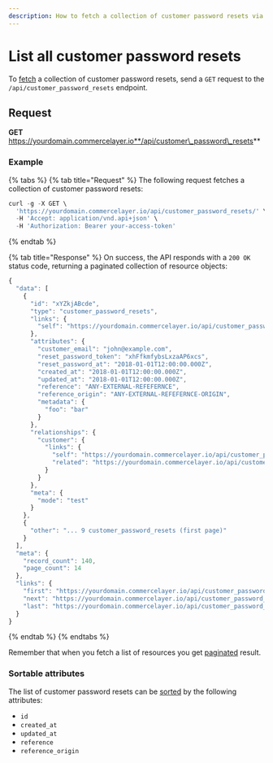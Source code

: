 ```yaml
---
description: How to fetch a collection of customer password resets via API
---
```


# List all customer password resets

To [fetch](https://docs.commercelayer.io/developers/fetching-resources) a collection of customer password resets, send a `GET` request to the `/api/customer_password_resets` endpoint.

## Request

**GET** https://yourdomain.commercelayer.io**/api/customer\_password\_resets**

### **Example**

{% tabs %}
{% tab title="Request" %}
The following request fetches a collection of customer password resets:

```javascript
curl -g -X GET \
  'https://yourdomain.commercelayer.io/api/customer_password_resets/' \
  -H 'Accept: application/vnd.api+json' \
  -H 'Authorization: Bearer your-access-token'
```
{% endtab %}

{% tab title="Response" %}
On success, the API responds with a `200 OK` status code, returning a paginated collection of resource objects:

```javascript
{
  "data": [
    {
      "id": "xYZkjABcde",
      "type": "customer_password_resets",
      "links": {
        "self": "https://yourdomain.commercelayer.io/api/customer_password_resets/xYZkjABcde"
      },
      "attributes": {
        "customer_email": "john@example.com",
        "reset_password_token": "xhFfkmfybsLxzaAP6xcs",
        "reset_password_at": "2018-01-01T12:00:00.000Z",
        "created_at": "2018-01-01T12:00:00.000Z",
        "updated_at": "2018-01-01T12:00:00.000Z",
        "reference": "ANY-EXTERNAL-REFEFERNCE",
        "reference_origin": "ANY-EXTERNAL-REFEFERNCE-ORIGIN",
        "metadata": {
          "foo": "bar"
        }
      },
      "relationships": {
        "customer": {
          "links": {
            "self": "https://yourdomain.commercelayer.io/api/customer_password_resets/xYZkjABcde/relationships/customer",
            "related": "https://yourdomain.commercelayer.io/api/customer_password_resets/xYZkjABcde/customer"
          }
        }
      },
      "meta": {
        "mode": "test"
      }
    },
    {
      "other": "... 9 customer_password_resets (first page)"
    }
  ],
  "meta": {
    "record_count": 140,
    "page_count": 14
  },
  "links": {
    "first": "https://yourdomain.commercelayer.io/api/customer_password_resets?page[number]=1&page[size]=10",
    "next": "https://yourdomain.commercelayer.io/api/customer_password_resets?page[number]=2&page[size]=10",
    "last": "https://yourdomain.commercelayer.io/api/customer_password_resets?page[number]=14&page[size]=10"
  }
}
```
{% endtab %}
{% endtabs %}

Remember that when you fetch a list of resources you get [paginated](https://docs.commercelayer.io/developers/pagination) result.

### Sortable attributes

The list of customer password resets can be [sorted](https://docs.commercelayer.io/developers/sorting-results) by the following attributes:

* `id`
* `created_at`
* `updated_at`
* `reference`
* `reference_origin`
